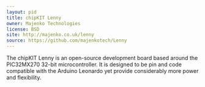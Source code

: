 ```yaml
---
layout: pid
title: chipKIT Lenny
owner: Majenko Technologies
license: BSD
site: http://majenko.co.uk/lenny
source: https://github.com/majenkotech/Lenny
---
```

The chipKIT Lenny is an open-source development board based around the
PIC32MX270 32-bit microcontroller. It is designed to be pin and code
compatible with the Arduino Leonardo yet provide considerably more power
and flexibility.
